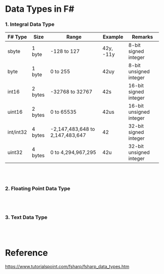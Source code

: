 # Data Types in F#

### 1. Integral Data Type
|F# Type|Size|Range|Example|Remarks|
|---|---|---|---|---|
|sbyte|1 byte|-128 to 127|42y, -11y|8-bit signed integer|
|byte|1 byte|0 to 255|42uy|8-bit unsigned integer|
|int16|2 bytes|-32768 to 32767|42s|16-bit signed integer|
|uint16|2 bytes|0 to 65535|42us|16-bit unsigned integer|
|int/int32|4 bytes|-2,147,483,648 to 2,147,483,647|42|32-bit signed integer|
|uint32|4 bytes|0 to 4,294,967,295|42u|32-bit unsigned integer|
<br><br>

### 2. Floating Point Data Type

<br><br>

### 3. Text Data Type

<br><br>
# Reference
https://www.tutorialspoint.com/fsharp/fsharp_data_types.htm